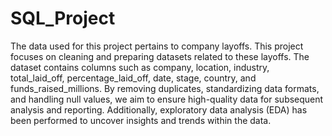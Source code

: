 # SQL_Project
The data used for this project pertains to company layoffs. 
This project focuses on cleaning and preparing datasets related to these layoffs. The dataset contains columns such as company, location, industry, total_laid_off, percentage_laid_off, date, stage, country, and funds_raised_millions. By removing duplicates, standardizing data formats, and handling null values, we aim to ensure high-quality data for subsequent analysis and reporting. Additionally, exploratory data analysis (EDA) has been performed to uncover insights and trends within the data.
